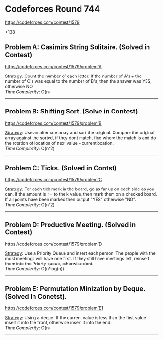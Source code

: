 # Codeforces Round 744
https://codeforces.com/contest/1579
 
 +138


## Problem A: Casimirs String Solitaire. (Solved in Contest)
https://codeforces.com/contest/1579/problem/A

<ins>Strategy</ins>: Count the number of each letter. If the number of A's + the number of C's was equal to the number of B's, then the answer was YES, otherwise NO.
<br>
<i>Time Complexity</i>: O(n)
<br>

---

## Problem B: Shifting Sort. (Solve in Contest)
https://codeforces.com/contest/1579/problem/B

<ins>Strategy</ins>: Use an alternate array and sort the original. Compare the original array against the sorted, if they dont match, find where the match is and do the rotation of location of next value - currentlocation.
<br>
<i>Time Complexity</i>:  O(n^2)
<br>

---

## Problem C: Ticks. (Solved in Contst)
https://codeforces.com/contest/1579/problem/C

<ins>Strategy</ins>: For each tick mark in the board, go as far up on each side as you can. If the amount is >= to the k value, then mark them on a checked board. If all points have been marked then output "YES" otherwise "NO".
<br>
<i>Time Complexity</i>: O(n^2)
<br>

---

## Problem D: Productive Meeting. (Solved in Contest)
https://codeforces.com/contest/1579/problem/D

<ins>Strategy</ins>: Use a Priority Queue and insert each person. The people with the most meetings will have one first. If they still have meetings left, reinsert them into the Priorty queue, otherwise dont. 
<br>
<i>Time Complexity</i>: O(n*log(n))
<br>

---

## Problem E: Permutation Minization by Deque. (Solved In Conetst).
https://codeforces.com/contest/1579/problem/E1

<ins>Strategy</ins>: Using a deque. If the current value is less than the first value insert it into the front, otherwise insert it into the end.
<br>
<i>Time Complexity</i>: O(n)
<br>

---